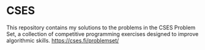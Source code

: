 # CSES
This repository contains my solutions to the problems in the CSES Problem Set, a collection of competitive programming exercises designed to improve algorithmic skills.
https://cses.fi/problemset/
